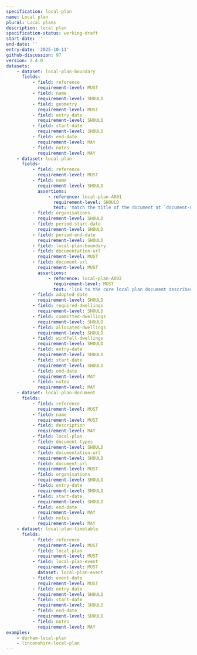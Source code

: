 ```yaml
---
specification: local-plan
name: Local plan
plural: Local plans
description: local plan
specification-status: working-draft
start-date: ''
end-date: ''
entry-date: '2025-10-11'
github-discussion: 97
version: 2.4.0
datasets:
    - dataset: local-plan-boundary
      fields:
          - field: reference
            requirement-level: MUST
          - field: name
            requirement-level: SHOULD
          - field: geometry
            requirement-level: MUST
          - field: entry-date
            requirement-level: SHOULD
          - field: start-date
            requirement-level: SHOULD
          - field: end-date
            requirement-level: MAY
          - field: notes
            requirement-level: MAY
    - dataset: local-plan
      fields:
          - field: reference
            requirement-level: MUST
          - field: name
            requirement-level: SHOULD
            assertions:
                - reference: local-plan-A001
                  requirement-level: SHOULD
                  text: 'match the title of the document at `document-url`.'  
          - field: organisations
            requirement-level: SHOULD
          - field: period-start-date
            requirement-level: SHOULD
          - field: period-end-date
            requirement-level: SHOULD
          - field: local-plan-boundary
          - field: documentation-url
            requirement-level: MUST
          - field: document-url
            requirement-level: MUST
            assertions:
                - reference: local-plan-A002
                  requirement-level: MUST
                  text: 'link to the core local plan document described by this data.'
          - field: adopted-date
            requirement-level: SHOULD
          - field: required-dwellings
            requirement-level: SHOULD
          - field: committed-dwellings
            requirement-level: SHOULD
          - field: allocated-dwellings
            requirement-level: SHOULD
          - field: windfall-dwellings
            requirement-level: SHOULD
          - field: entry-date
            requirement-level: SHOULD
          - field: start-date
            requirement-level: SHOULD
          - field: end-date
            requirement-level: MAY
          - field: notes
            requirement-level: MAY
    - dataset: local-plan-document
      fields:
          - field: reference
            requirement-level: MUST
          - field: name
            requirement-level: MUST
          - field: description
            requirement-level: MAY
          - field: local-plan
          - field: document-types
            requirement-level: SHOULD
          - field: documentation-url
            requirement-level: SHOULD
          - field: document-url
            requirement-level: MUST
          - field: organisations
            requirement-level: SHOULD
          - field: entry-date
            requirement-level: SHOULD
          - field: start-date
            requirement-level: SHOULD
          - field: end-date
            requirement-level: MAY
          - field: notes
            requirement-level: MAY
    - dataset: local-plan-timetable
      fields:
          - field: reference
            requirement-level: MUST
          - field: local-plan
            requirement-level: MUST
          - field: local-plan-event
            requirement-level: MUST
            dataset: local-plan-event
          - field: event-date
            requirement-level: MUST
          - field: entry-date
            requirement-level: SHOULD
          - field: start-date
            requirement-level: SHOULD
          - field: end-date
            requirement-level: SHOULD
          - field: notes
            requirement-level: MAY
examples:
    - durham-local-plan
    - linconshire-local-plan
---
```

